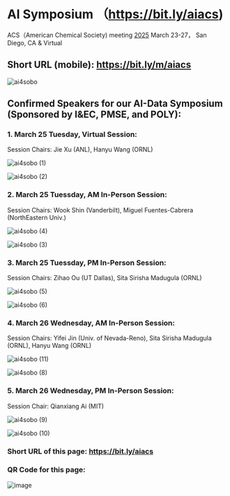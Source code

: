 # AI Symposium （https://bit.ly/aiacs)
ACS（American Chemical Society) meeting [2025](https://www.acs.org/meetings/acs-meetings/spring.html) March 23-27， San Diego, CA & Virtual
## Short URL (mobile): https://bit.ly/m/aiacs
![ai4sobo](https://github.com/user-attachments/assets/7f865baf-54ec-4cb8-8313-a53975d42e06)

## Confirmed Speakers for our AI-Data Symposium (Sponsored by I&EC, PMSE, and POLY):


### 1. March 25 Tuesday, Virtual Session:

Session Chairs: Jie Xu (ANL), Hanyu Wang (ORNL)

![ai4sobo (1)](https://github.com/user-attachments/assets/1e7875e1-80e1-4e08-8bfc-81459e261586)

![ai4sobo (2)](https://github.com/user-attachments/assets/0885cdcb-c9cb-4eb1-bd4f-685d44a0b53c)


### 2. March 25 Tuessday, AM In-Person Session:

Session Chairs: Wook Shin (Vanderbilt), Miguel Fuentes-Cabrera (NorthEastern Univ.)

![ai4sobo (4)](https://github.com/user-attachments/assets/f99e2adb-70b8-44a8-b3ba-161c55fab0d7)

![ai4sobo (3)](https://github.com/user-attachments/assets/0e3137b2-00b1-4a64-9711-d1820627bfd4)


### 3. March 25 Tuessday, PM In-Person Session:

Session Chairs: Zihao Ou  (UT  Dallas), Sita Sirisha Madugula (ORNL)

![ai4sobo (5)](https://github.com/user-attachments/assets/962aea1e-f36b-47ac-832b-fb42611e29ac)

![ai4sobo (6)](https://github.com/user-attachments/assets/8b328431-7856-4e3c-a3e0-af473ef4054a)


### 4. March 26 Wednesday, AM In-Person Session:

Session Chairs: Yifei Jin (Univ. of Nevada-Reno), Sita Sirisha Madugula (ORNL), Hanyu Wang (ORNL)

![ai4sobo (11)](https://github.com/user-attachments/assets/e24ba524-f464-4f05-a114-a744f62b1564)

![ai4sobo (8)](https://github.com/user-attachments/assets/eead420e-1c30-47b0-9214-649f597b27de)


### 5. March 26 Wednesday, PM In-Person Session:

Session Chair: Qianxiang Ai (MIT)

![ai4sobo (9)](https://github.com/user-attachments/assets/7e31e9c4-d665-417c-959a-8ac81c7a4ecf)

![ai4sobo (10)](https://github.com/user-attachments/assets/b348e90a-c419-49b5-b61c-deb98607dfe7)


### Short URL of this page: https://bit.ly/aiacs
### QR Code for this page:
![image](https://github.com/user-attachments/assets/d108dc94-60b5-4428-9ac2-baedb9b34759)

